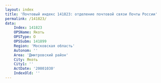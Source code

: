 ```yaml
---
layout: index
title: 'Почтовый индекс 141823: отделение почтовой связи Почты России'
permalink: /141823/
data:
    Index: 141823
    OPSName: Якоть
    OPSType: О
    OPSSubm: 141899
    Region: 'Московская область'
    Autonom: ''
    Area: 'Дмитровский район'
    City: Якоть
    City1: ''
    ActDate: '20001030'
    IndexOld: ''
---
```

